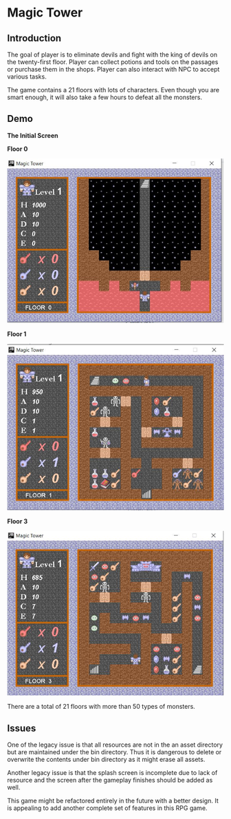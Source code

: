 # Magic Tower

## Introduction

The goal of player is to eliminate devils and fight with the king of devils on the twenty-first floor. Player can collect potions and tools on the passages or purchase them in the shops. Player can also interact with NPC to accept various tasks. 

The game contains a 21 floors with lots of characters. Even though you are smart enough, it will also take a few hours to defeat all the monsters. 

## Demo

**The Initial Screen**

**Floor 0**

![Floor 0](./demo/Floor0.JPG)

**Floor 1**

![Floor 1](./demo/Floor1.JPG)

**Floor 3**

![Floor 1](./demo/Floor3.JPG)

There are a total of 21 floors with more than 50 types of monsters.


## Issues

One of the legacy issue is that all resources are not in the an asset
directory but are maintained under the bin directory. Thus it is dangerous
to delete or overwrite the contents under bin directory as it might erase
all assets. 

Another legacy issue is that the splash screen is incomplete due to lack of
resource and the screen after the gameplay finishes should be added as well.

This game might be refactored entirely in the future with a better design. It
is appealing to add another complete set of features in this RPG game. 
